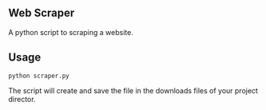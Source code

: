 ## Web Scraper

A python script to scraping a website.

## Usage

```
python scraper.py
```

The script will create and save the file in the downloads files of your project director.
